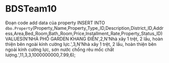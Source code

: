 # BDSTeam10
Đoạn code add data của property
INSERT INTO `dbo.Property`(Property_Name,Property_Type_ID,Description,District_ID,Address,Area,Bed_Room,Bath_Room,Price,Installment_Rate,Property_Status_ID) VALUES(N'NHÀ PHỐ GARDEN KHANG ĐIỀN',2,N'Nhà xây 1 trệt, 2 lầu, hoàn thiện bên ngoài kính cường lực.',3,N'Nhà xây 1 trệt, 2 lầu, hoàn thiện bên ngoài kính cường lực, sơn nước chống rêu mốc chất lượng.',11,3,3,1000000000,7.99,6);
